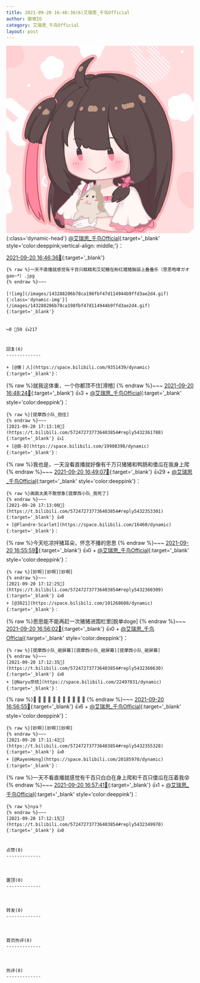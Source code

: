 ```yaml
---
title: 2021-09-20 16:46:36(6)艾瑞思_千鸟Official
author: 御坂IO
category: 艾瑞思_千鸟Official
layout: post
---
```


![img](/images/7e08840c56f251de28bdf766b647bd5fe9a5d50a.jpg){:class='dynamic-head'}
[@艾瑞思_千鸟Official](https://space.bilibili.com/1090010845/dynamic){:target='_blank' style='color:deeppink;vertical-align: middle;'}：

[2021-09-20 16:46:36🔗](https://t.bilibili.com/572472737736403854){:target='_blank'}

~~~
{% raw %}一天不直播就感觉有千百只糕糕和艾妃糖在粉红猪猪脑袋上叠叠乐（思思咆哮ガオgao~*）.jpg
{% endraw %}~~~

[![img](/images/143288206b78ca198fbf47d114944b9ffd3ae2d4.gif){:class='dynamic-img'}](/images/143288206b78ca198fbf47d114944b9ffd3ae2d4.gif){:target='_blank'}


↪️0 💬50 👍217


回复(6)
-------------

+ [@懒丨人](https://space.bilibili.com/9351439/dynamic){:target='_blank'}：
~~~
{% raw %}就我这体重，一个你都顶不住[滑稽]
{% endraw %}~~~
[2021-09-20 16:48:24🔗](https://t.bilibili.com/572472737736403854#reply5432208597){:target='_blank'} 👍3
    + [@艾瑞思_千鸟Official](https://space.bilibili.com/1090010845/dynamic){:target='_blank' style='color:deeppink'}：
~~~
{% raw %}[提摩西小队_抱住]
{% endraw %}~~~
[2021-09-20 17:13:10🔗](https://t.bilibili.com/572472737736403854#reply5432361788){:target='_blank'} 👍1
+ [@辰-D](https://space.bilibili.com/19908398/dynamic){:target='_blank'}：
~~~
{% raw %}我也是，一天没看直播就好像有千万只猪猪和鸭肠和倭瓜在我身上爬
{% endraw %}~~~
[2021-09-20 16:49:07🔗](https://t.bilibili.com/572472737736403854#reply5432220021){:target='_blank'} 👍29
    + [@艾瑞思_千鸟Official](https://space.bilibili.com/1090010845/dynamic){:target='_blank' style='color:deeppink'}：
~~~
{% raw %}画面太美不敢想象[提摩西小队_我死了]
{% endraw %}~~~
[2021-09-20 17:13:00🔗](https://t.bilibili.com/572472737736403854#reply5432353301){:target='_blank'} 👍0
+ [@Flandre·Scarlet](https://space.bilibili.com/16460/dynamic){:target='_blank'}：
~~~
{% raw %}今天吃凉拌猪耳朵，怀念不播的思思
{% endraw %}~~~
[2021-09-20 16:55:59🔗](https://t.bilibili.com/572472737736403854#reply5432248310){:target='_blank'} 👍0
    + [@艾瑞思_千鸟Official](https://space.bilibili.com/1090010845/dynamic){:target='_blank' style='color:deeppink'}：
~~~
{% raw %}[妙啊][妙啊][妙啊]
{% endraw %}~~~
[2021-09-20 17:12:25🔗](https://t.bilibili.com/572472737736403854#reply5432360309){:target='_blank'} 👍0
+ [@3821](https://space.bilibili.com/101268608/dynamic){:target='_blank'}：
~~~
{% raw %}思思能不能再赶一次猪猪进围栏里[脱单doge]
{% endraw %}~~~
[2021-09-20 16:56:02🔗](https://t.bilibili.com/572472737736403854#reply5432256499){:target='_blank'} 👍0
    + [@艾瑞思_千鸟Official](https://space.bilibili.com/1090010845/dynamic){:target='_blank' style='color:deeppink'}：
~~~
{% raw %}[提摩西小队_砸屏幕][提摩西小队_砸屏幕][提摩西小队_砸屏幕]
{% endraw %}~~~
[2021-09-20 17:12:35🔗](https://t.bilibili.com/572472737736403854#reply5432360630){:target='_blank'} 👍0
+ [@Naryu奈琉](https://space.bilibili.com/22497831/dynamic){:target='_blank'}：
~~~
{% raw %}🐰
🍭
🐰
🍭
🐰
🍭
🐰
🍭
🐰
🍭
🐷
{% endraw %}~~~
[2021-09-20 16:56:55🔗](https://t.bilibili.com/572472737736403854#reply5432258271){:target='_blank'} 👍6
    + [@艾瑞思_千鸟Official](https://space.bilibili.com/1090010845/dynamic){:target='_blank' style='color:deeppink'}：
~~~
{% raw %}[妙啊][妙啊][妙啊]
{% endraw %}~~~
[2021-09-20 17:11:42🔗](https://t.bilibili.com/572472737736403854#reply5432355328){:target='_blank'} 👍0
+ [@RayenHong](https://space.bilibili.com/20185970/dynamic){:target='_blank'}：
~~~
{% raw %}一天不看直播就感觉有千百只白白在身上爬和千百只倭瓜在压着我😰
{% endraw %}~~~
[2021-09-20 16:57:41🔗](https://t.bilibili.com/572472737736403854#reply5432259845){:target='_blank'} 👍1
    + [@艾瑞思_千鸟Official](https://space.bilibili.com/1090010845/dynamic){:target='_blank' style='color:deeppink'}：
~~~
{% raw %}nya？
{% endraw %}~~~
[2021-09-20 17:12:15🔗](https://t.bilibili.com/572472737736403854#reply5432349970){:target='_blank'} 👍0


点赞(0)
-------------



置顶(0)
-------------



转发(0)
-------------



首页热评(0)
-------------



热评(0)
-------------



